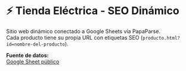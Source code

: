 # ⚡ Tienda Eléctrica - SEO Dinámico

Sitio web dinámico conectado a Google Sheets vía PapaParse.  
Cada producto tiene su propia URL con etiquetas SEO (`producto.html?id=nombre-del-producto`).

**Fuente de datos:**  
[Google Sheet público](https://docs.google.com/spreadsheets/d/e/2PACX-1vQ1F0-U9VAAgz2t1e1yDyW7bEUL0OVa_-RbvdeGFQPiLqM1VrwK-jxTsd6UllP9ByAsUW1WzfmkJ3RF/pub?output=csv)
